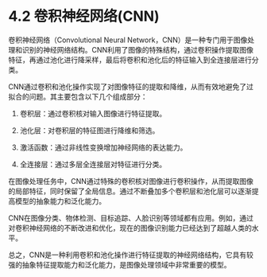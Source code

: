 # 4.2 卷积神经网络(CNN)

卷积神经网络（Convolutional Neural Network，CNN）是一种专门用于图像处理和识别的神经网络结构。CNN利用了图像的特殊结构，通过卷积操作提取图像特征，再通过池化进行降采样，最后将卷积和池化后的特征输入到全连接层进行分类。

CNN通过卷积和池化操作实现了对图像特征的提取和降维，从而有效地避免了过拟合的问题。其主要包含以下几个组成部分：

1. 卷积层：通过卷积核对输入图像进行特征提取。

2. 池化层：对卷积层的特征图进行降维和筛选。

3. 激活函数：通过非线性变换增加神经网络的表达能力。

4. 全连接层：通过多层全连接层对特征进行分类。

在图像处理任务中，CNN通过特殊的卷积核对图像进行卷积操作，从而提取图像的局部特征，同时保留了全局信息。通过不断叠加多个卷积层和池化层可以逐渐提高模型的抽象能力和泛化能力。

CNN在图像分类、物体检测、目标追踪、人脸识别等领域都有应用。例如，通过对卷积神经网络的不断改进和优化，现在的图像识别能力已经达到了超越人类的水平。

总之，CNN是一种利用卷积和池化操作进行特征提取的神经网络结构，它具有较强的抽象特征提取能力和泛化能力，是图像处理领域中非常重要的模型。